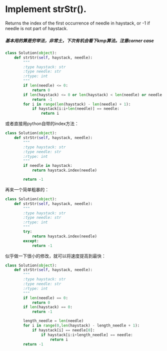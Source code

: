 # Implement strStr().

Returns the index of the first occurrence of needle in haystack, or -1 if needle is not part of haystack.

##### 基本用的算是穷举法，非常土，下次有机会看下kmp算法。注意corner case

```python
class Solution(object):
    def strStr(self, haystack, needle):
        """
        :type haystack: str
        :type needle: str
        :rtype: int
        """
        if len(needle) <= 0:
            return 0
        if len(haystack) <= 0 or len(haystack) < len(needle) or needle not in haystack:
            return -1
        for i in range(len(haystack) - len(needle) + 1):
            if haystack[i:i+len(needle)] == needle:
                return i
```

或者直接用python自带的index方法：

```python
class Solution(object):
    def strStr(self, haystack, needle):
        """
        :type haystack: str
        :type needle: str
        :rtype: int
        """
        if needle in haystack:
            return haystack.index(needle)

        return -1        
```

再来一个简单粗暴的：

```python
class Solution(object):
    def strStr(self, haystack, needle):
        """
        :type haystack: str
        :type needle: str
        :rtype: int
        """
        try:
            return haystack.index(needle)
        except:
            return -1
```

似乎做一下很小的修改，就可以将速度提高到最快：

```python
class Solution(object):
    def strStr(self, haystack, needle):
        """
        :type haystack: str
        :type needle: str
        :rtype: int
        """
        if len(needle) == 0:
            return 0
        if len(haystack) == 0:
            return -1

        length_needle = len(needle)
        for i in range(0,len(haystack) - length_needle + 1):
            if haystack[i] == needle[0]:
                if haystack[i:i+length_needle] == needle:
                    return i
        return -1
```
